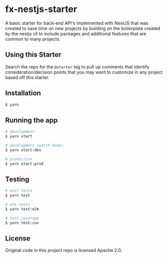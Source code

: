 # fx-nestjs-starter

A basic starter for back-end API's implemented with NestJS that was created to save time on new projects by building on the boilerplate created by the nestjs cli to include packages and additional features that are common to many projects. 

## Using this Starter

Search the repo for the `@starter` tag to pull up comments that identify consideration/decision points that you may want to customize in any project based off this starter.

## Installation

```bash
$ yarn
```

## Running the app

```bash
# development
$ yarn start

# development (watch mode)
$ yarn start:dev

# production
$ yarn start:prod
```

## Testing

```bash
# unit tests
$ yarn test

# e2e tests
$ yarn test:e2e

# test coverage
$ yarn test:cov
```

## License

Original code in this project repo is licensed Apache 2.0. 
